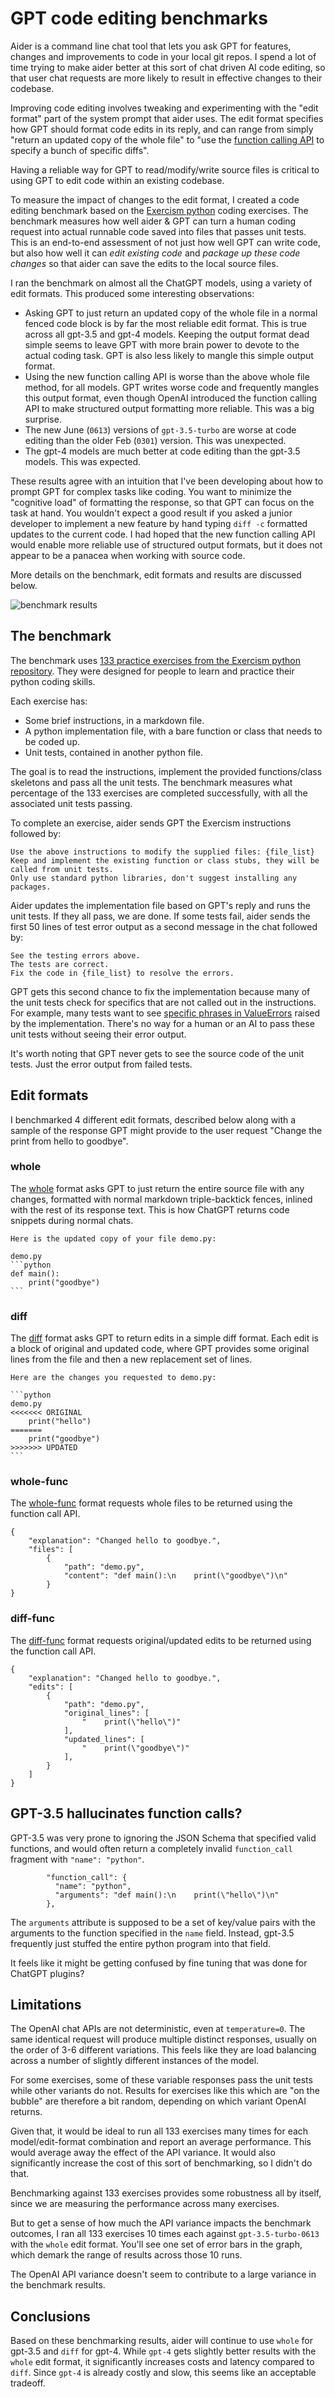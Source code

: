 
# GPT code editing benchmarks

Aider is a command line chat tool that lets you ask GPT for features, changes and
improvements to code in your local git repos.
I spend a lot of time trying to make aider better at this sort of chat driven AI code editing,
so that user chat requests are more likely to result in effective changes to their codebase.

Improving code editing involves tweaking and experimenting with 
the "edit format" part of the system prompt that aider uses.
The edit format specifies how GPT should format code edits in its reply,
and can range from simply "return an updated copy of the whole file" to
"use the 
[function calling API](https://openai.com/blog/function-calling-and-other-api-updates)
to specify a bunch of specific diffs".

Having a reliable way for GPT to read/modify/write source files is critical to
using GPT to edit code within an existing codebase.

To measure the impact of changes to the edit format,
I created a code editing benchmark based on the
[Exercism python](https://github.com/exercism/python)
coding exercises.
The benchmark measures how well aider & GPT can turn
a human coding request into
actual runnable code saved into files that passes unit tests.
This is an end-to-end assessment
of not just how well GPT can write code, but also how well it
can *edit existing code* and
*package up these code changes*
so that aider can save the edits to the
local source files.

I ran the benchmark
on almost all the ChatGPT models, using a variety of edit formats.
This produced some interesting observations:

  - Asking GPT to just return an updated copy of the whole file in a normal fenced code block is by far the most reliable edit format. This is true across all gpt-3.5 and gpt-4 models. Keeping the output format dead simple seems to leave GPT with more brain power to devote to the actual coding task. GPT is also less likely to mangle this simple output format.
  - Using the new function calling API is worse than the above whole file method, for all models. GPT writes worse code and frequently mangles this output format, even though OpenAI introduced the function calling API to make structured output formatting more reliable. This was a big surprise.
  - The new June (`0613`) versions of `gpt-3.5-turbo` are worse at code editing than the older Feb (`0301`) version. This was unexpected.
  - The gpt-4 models are much better at code editing than the gpt-3.5 models. This was expected.

These results agree with an intuition that I've been
developing about how to prompt GPT for complex tasks like coding.
You want to minimize the "cognitive load" of formatting the response, so that
GPT can focus on the task at hand.
You wouldn't expect a good result if you asked a junior developer to
implement a new feature by hand typing `diff -c` formatted updates to the current code.
I had hoped that the new function calling API would enable more reliable use of
structured output formats, but it does not appear to be a panacea
when working with source code.

More details on the benchmark, edit formats and results are discussed below.

![benchmark results](../assets/benchmarks.svg)

## The benchmark

The benchmark uses 
[133 practice exercises from the Exercism python repository](https://github.com/exercism/python/tree/main/exercises/practice).
They were designed for people to learn and practice
their python coding skills.

Each exercise has:

  - Some brief instructions, in a markdown file.
  - A python implementation file, with a bare function or class that needs to be coded up.
  - Unit tests, contained in another python file.

The goal is to read the instructions, implement the provided functions/class skeletons
and pass all the unit tests. The benchmark measures what percentage of
the 133 exercises are completed successfully, with all the associated unit tests passing.

To complete an exercise, aider sends GPT the Exercism instructions followed by:

```
Use the above instructions to modify the supplied files: {file_list}
Keep and implement the existing function or class stubs, they will be called from unit tests.
Only use standard python libraries, don't suggest installing any packages.
```

Aider updates the implementation file based on GPT's reply and runs the unit tests.
If they all pass, we are done. If some tests fail, aider sends
the first 50 lines of test error output as a second message in the chat followed by:

```
See the testing errors above.
The tests are correct.
Fix the code in {file_list} to resolve the errors.
```

GPT gets this second chance to fix the implementation because
many of the unit tests check for specifics that are not
called out in the instructions.
For example, many tests want to see
[specific phrases in ValueErrors](https://github.com/exercism/python/blob/f6caa44faa8fb7d0de9a54ddb5c6183e027429c6/exercises/practice/queen-attack/queen_attack_test.py#L31)
raised by
the implementation.
There's no way for a human or an AI
to pass these unit tests
without seeing their error output.

It's worth noting that GPT never gets to see the source code of the unit tests.
Just the error output from failed tests.

## Edit formats

I benchmarked 4 different edit formats,
described below along with a sample of the response GPT might provide to the user request
"Change the print from hello to goodbye".

### whole

The
[whole](https://github.com/paul-gauthier/aider/blob/main/aider/coders/wholefile_prompts.py)
format asks GPT to just return the entire source file with any changes, formatted with normal markdown triple-backtick fences, inlined with the rest of its response text. This is how ChatGPT returns code snippets during normal chats.

````
Here is the updated copy of your file demo.py:

demo.py
```python
def main():
    print("goodbye")
```
````

### diff

The [diff](https://github.com/paul-gauthier/aider/blob/main/aider/coders/editblock_prompts.py)
format asks GPT to return edits in a simple diff format.
Each edit is a block of original and updated code, where GPT provides some original lines from the file and then a new replacement set of lines.

````
Here are the changes you requested to demo.py:

```python
demo.py
<<<<<<< ORIGINAL
    print("hello")
=======
    print("goodbye")
>>>>>>> UPDATED
```
````

### whole-func

The [whole-func](https://github.com/paul-gauthier/aider/blob/main/aider/coders/wholefile_func_coder.py) format requests whole files to be returned using the function call API.


```
{
    "explanation": "Changed hello to goodbye.",
    "files": [
        {
            "path": "demo.py",
            "content": "def main():\n    print(\"goodbye\")\n"
        }
}
```

### diff-func

The
[diff-func](https://github.com/paul-gauthier/aider/blob/main/aider/coders/editblock_func_coder.py)
format requests original/updated edits to be returned using the function call API.

```
{
    "explanation": "Changed hello to goodbye.",
    "edits": [
        {
            "path": "demo.py",
            "original_lines": [
                "    print(\"hello\")"
            ],
            "updated_lines": [
                "    print(\"goodbye\")"
            ],
        }
    ]
}       
```

## GPT-3.5 hallucinates function calls?

GPT-3.5 was very prone to ignoring the JSON Schema that specified valid functions,
and would often return a completely invalid `function_call` fragment with `"name": "python"`.

```
        "function_call": {
          "name": "python",
          "arguments": "def main():\n    print(\"hello\")\n"
        },
```

The `arguments` attribute is supposed to be a set of key/value pairs
with the arguments to the function specified in the `name` field.
Instead, gpt-3.5 frequently just stuffed the entire python
program into that field.

It feels like it might be getting confused by fine tuning that was done for ChatGPT plugins?

## Limitations

The OpenAI chat APIs are not deterministic, even at `temperature=0`.
The same identical request will produce multiple distinct responses,
usually on the order of 3-6 different variations. This feels
like they are load balancing across a number of slightly different
instances of the model.

For some exercises, some of these variable responses pass the unit tests while
other variants do not. Results for exercises like this which are
"on the bubble" 
are therefore a bit random, depending on which variant OpenAI returns.

Given that, it would be ideal to run all 133 exercises many times for each
model/edit-format combination and report an average performance.
This would average away the effect of the API variance.
It would also significantly increase the cost of this sort of benchmarking,
so I didn't do that.

Benchmarking against 133 exercises provides some robustness all by itself, since
we are measuring the performance across many exercises.

But to get a sense of how much the API variance impacts the benchmark outcomes,
I ran all 133 exercises 10 times each
against `gpt-3.5-turbo-0613` with the `whole` edit format.
You'll see one set of error bars in the graph, which demark
the range of results across those 10 runs.

The OpenAI API variance doesn't seem to
contribute to a large variance in the benchmark results.

## Conclusions

Based on these benchmarking results, aider will continue to use
`whole` for gpt-3.5 and `diff` for gpt-4.
While `gpt-4` gets slightly better results with the `whole` edit format,
it significantly increases costs and latency compared to `diff`.
Since `gpt-4` is already costly and slow, this seems like an acceptable
tradeoff.


